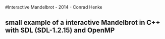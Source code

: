 #Interactive Mandelbrot - 2014 - Conrad Henke
## small example of a interactive Mandelbrot in C++ with SDL (SDL-1.2.15) and OpenMP